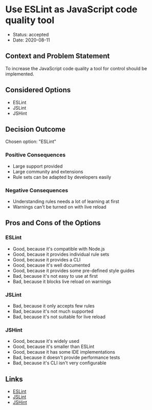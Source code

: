 # Use ESLint as JavaScript code quality tool

* Status: accepted
* Date: 2020-08-11

## Context and Problem Statement

To increase the JavaScript code quality a tool for control should be implemented.

## Considered Options

* ESLint
* JSLint
* JSHint

## Decision Outcome

Chosen option: "ESLint"

### Positive Consequences

* Large support provided
* Large community and extensions
* Rule sets can be adapted by developers easily

### Negative Consequences

* Understanding rules needs a lot of learning at first
* Warnings can't be turned on with live reload

## Pros and Cons of the Options

### ESLint

* Good, because it's compatible with Node.js
* Good, because it provides individual rule sets
* Good, because it provides a CLI
* Good, because it's well documented
* Good, because it provides some pre-defined style guides
* Bad, because it's not easy to use at first
* Bad, because it blocks live reload on warnings

### JSLint

* Bad, because it only accepts few rules
* Bad, because it's not much supported
* Bad, because it's not suitable for live reload

### JSHint

* Good, because it's widely used
* Good, because it's smaller than ESLint
* Good, because it has some IDE implementations
* Bad, because it doesn't provide performance tests
* Bad, because it's CLI isn't very configurable

## Links

* [ESLint](https://eslint.org/docs/user-guide/getting-started)
* [JSLint](https://www.npmjs.com/package/jslint)
* [JSHint](https://www.npmjs.com/package/jshint)

